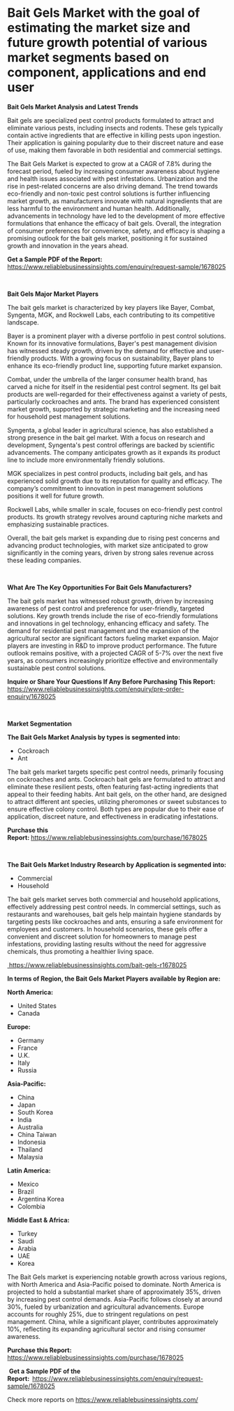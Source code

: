 <p><h1>Bait Gels Market with the goal of estimating the market size and future growth potential of various market segments based on component, applications and end user</h1></p><p><strong>Bait Gels Market Analysis and Latest Trends</strong></p>
<p><p>Bait gels are specialized pest control products formulated to attract and eliminate various pests, including insects and rodents. These gels typically contain active ingredients that are effective in killing pests upon ingestion. Their application is gaining popularity due to their discreet nature and ease of use, making them favorable in both residential and commercial settings.</p><p>The Bait Gels Market is expected to grow at a CAGR of 7.8% during the forecast period, fueled by increasing consumer awareness about hygiene and health issues associated with pest infestations. Urbanization and the rise in pest-related concerns are also driving demand. The trend towards eco-friendly and non-toxic pest control solutions is further influencing market growth, as manufacturers innovate with natural ingredients that are less harmful to the environment and human health. Additionally, advancements in technology have led to the development of more effective formulations that enhance the efficacy of bait gels. Overall, the integration of consumer preferences for convenience, safety, and efficacy is shaping a promising outlook for the bait gels market, positioning it for sustained growth and innovation in the years ahead.</p></p>
<p><strong>Get a Sample PDF of the Report:&nbsp;</strong> <a href="https://www.reliablebusinessinsights.com/enquiry/request-sample/1678025?utm_campaign=1877&utm_medium=2&utm_source=Github&utm_content=ia&utm_term=28122024&utm_id=bait-gels">https://www.reliablebusinessinsights.com/enquiry/request-sample/1678025</a></p>
<p>&nbsp;</p>
<p><strong>Bait Gels Major Market Players</strong></p>
<p><p>The bait gels market is characterized by key players like Bayer, Combat, Syngenta, MGK, and Rockwell Labs, each contributing to its competitive landscape.</p><p>Bayer is a prominent player with a diverse portfolio in pest control solutions. Known for its innovative formulations, Bayer's pest management division has witnessed steady growth, driven by the demand for effective and user-friendly products. With a growing focus on sustainability, Bayer plans to enhance its eco-friendly product line, supporting future market expansion.</p><p>Combat, under the umbrella of the larger consumer health brand, has carved a niche for itself in the residential pest control segment. Its gel bait products are well-regarded for their effectiveness against a variety of pests, particularly cockroaches and ants. The brand has experienced consistent market growth, supported by strategic marketing and the increasing need for household pest management solutions.</p><p>Syngenta, a global leader in agricultural science, has also established a strong presence in the bait gel market. With a focus on research and development, Syngenta's pest control offerings are backed by scientific advancements. The company anticipates growth as it expands its product line to include more environmentally friendly solutions.</p><p>MGK specializes in pest control products, including bait gels, and has experienced solid growth due to its reputation for quality and efficacy. The company’s commitment to innovation in pest management solutions positions it well for future growth.</p><p>Rockwell Labs, while smaller in scale, focuses on eco-friendly pest control products. Its growth strategy revolves around capturing niche markets and emphasizing sustainable practices.</p><p>Overall, the bait gels market is expanding due to rising pest concerns and advancing product technologies, with market size anticipated to grow significantly in the coming years, driven by strong sales revenue across these leading companies.</p></p>
<p>&nbsp;</p>
<p><strong>What Are The Key Opportunities For Bait Gels Manufacturers?</strong></p>
<p><p>The bait gels market has witnessed robust growth, driven by increasing awareness of pest control and preference for user-friendly, targeted solutions. Key growth trends include the rise of eco-friendly formulations and innovations in gel technology, enhancing efficacy and safety. The demand for residential pest management and the expansion of the agricultural sector are significant factors fueling market expansion. Major players are investing in R&D to improve product performance. The future outlook remains positive, with a projected CAGR of 5-7% over the next five years, as consumers increasingly prioritize effective and environmentally sustainable pest control solutions.</p></p>
<p><strong>Inquire or Share Your Questions If Any Before Purchasing This Report:</strong> <a href="https://www.reliablebusinessinsights.com/enquiry/pre-order-enquiry/1678025?utm_campaign=1877&utm_medium=2&utm_source=Github&utm_content=ia&utm_term=28122024&utm_id=bait-gels">https://www.reliablebusinessinsights.com/enquiry/pre-order-enquiry/1678025</a></p>
<p>&nbsp;</p>
<p><strong>Market Segmentation</strong></p>
<p><strong>The Bait Gels Market Analysis by types is segmented into:</strong></p>
<p><ul><li>Cockroach</li><li>Ant</li></ul></p>
<p><p>The bait gels market targets specific pest control needs, primarily focusing on cockroaches and ants. Cockroach bait gels are formulated to attract and eliminate these resilient pests, often featuring fast-acting ingredients that appeal to their feeding habits. Ant bait gels, on the other hand, are designed to attract different ant species, utilizing pheromones or sweet substances to ensure effective colony control. Both types are popular due to their ease of application, discreet nature, and effectiveness in eradicating infestations.</p></p>
<p><strong>Purchase this Report:&nbsp;</strong><a href="https://www.reliablebusinessinsights.com/purchase/1678025?utm_campaign=1877&utm_medium=2&utm_source=Github&utm_content=ia&utm_term=28122024&utm_id=bait-gels">https://www.reliablebusinessinsights.com/purchase/1678025</a></p>
<p>&nbsp;</p>
<p><strong>The Bait Gels Market Industry Research by Application is segmented into:</strong></p>
<p><ul><li>Commercial</li><li>Household</li></ul></p>
<p><p>The bait gels market serves both commercial and household applications, effectively addressing pest control needs. In commercial settings, such as restaurants and warehouses, bait gels help maintain hygiene standards by targeting pests like cockroaches and ants, ensuring a safe environment for employees and customers. In household scenarios, these gels offer a convenient and discreet solution for homeowners to manage pest infestations, providing lasting results without the need for aggressive chemicals, thus promoting a healthier living space.</p></p>
<p><a href="https://www.reliablebusinessinsights.com/bait-gels-r1678025?utm_campaign=1877&utm_medium=2&utm_source=Github&utm_content=ia&utm_term=28122024&utm_id=bait-gels">&nbsp;https://www.reliablebusinessinsights.com/bait-gels-r1678025</a></p>
<p><strong>In terms of Region, the Bait Gels Market Players available by Region are:</strong></p>
<p>
    <p> <strong> North America: </strong>
        <ul>
            <li>United States</li>
            <li>Canada</li>
        </ul>
        </p> 
    <p> <strong> Europe: </strong>
        <ul>
            <li>Germany</li>
            <li>France</li>
            <li>U.K.</li>
            <li>Italy</li>
            <li>Russia</li>
        </ul>
        </p> 
    <p> <strong> Asia-Pacific: </strong>
        <ul>
            <li>China</li>
            <li>Japan</li>
            <li>South Korea</li>
            <li>India</li>
            <li>Australia</li>
            <li>China Taiwan</li>
            <li>Indonesia</li>
            <li>Thailand</li>
            <li>Malaysia</li>
        </ul>
        </p> 
    <p> <strong> Latin America: </strong>
        <ul>
            <li>Mexico</li>
            <li>Brazil</li>
            <li>Argentina Korea</li>
            <li>Colombia</li>
        </ul>
        </p> 
    <p> <strong> Middle East & Africa: </strong>
        <ul>
            <li>Turkey</li>
            <li>Saudi</li>
            <li>Arabia</li>
            <li>UAE</li>
            <li>Korea</li>
        </ul>
    </p>
    </p>
<p><p>The Bait Gels market is experiencing notable growth across various regions, with North America and Asia-Pacific poised to dominate. North America is projected to hold a substantial market share of approximately 35%, driven by increasing pest control demands. Asia-Pacific follows closely at around 30%, fueled by urbanization and agricultural advancements. Europe accounts for roughly 25%, due to stringent regulations on pest management. China, while a significant player, contributes approximately 10%, reflecting its expanding agricultural sector and rising consumer awareness.</p></p>
<p><strong>Purchase this Report: </strong><a href="https://www.reliablebusinessinsights.com/purchase/1678025?utm_campaign=1877&utm_medium=2&utm_source=Github&utm_content=ia&utm_term=28122024&utm_id=bait-gels">https://www.reliablebusinessinsights.com/purchase/1678025</a></p>
<p>&nbsp;<strong>Get a Sample PDF of the Report:&nbsp;&nbsp;</strong><a href="https://www.reliablebusinessinsights.com/enquiry/request-sample/1678025?utm_campaign=1877&utm_medium=2&utm_source=Github&utm_content=ia&utm_term=28122024&utm_id=bait-gels">https://www.reliablebusinessinsights.com/enquiry/request-sample/1678025</a></p>
<p><strong></strong></p>
<p>Check more reports on <a href="https://www.reliablebusinessinsights.com/?utm_campaign=1877&utm_medium=2&utm_source=Github&utm_content=ia&utm_term=28122024&utm_id=bait-gels">https://www.reliablebusinessinsights.com/</a></p>